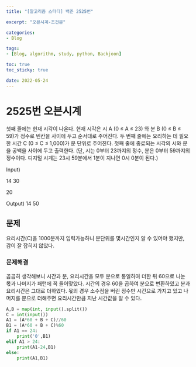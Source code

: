 ```yaml
--- 
title: "[알고리즘 스터디] 백준 2525번" 

excerpt: "오븐시계-조건문" 

categories: 
- Blog 

tags: 
- [Blog, algorithm, study, python, Backjoon]

toc: true
toc_sticky: true

date: 2022-05-24
--- 
```


# 2525번 오븐시계
첫째 줄에는 현재 시각이 나온다. 현재 시각은 시 A (0 ≤ A ≤ 23) 와 분 B (0 ≤ B ≤ 59)가 정수로 빈칸을 사이에 두고 순서대로 주어진다. 두 번째 줄에는 요리하는 데 필요한 시간 C (0 ≤ C ≤ 1,000)가 분 단위로 주어진다. 
첫째 줄에 종료되는 시각의 시와 분을 공백을 사이에 두고 출력한다. (단, 시는 0부터 23까지의 정수, 분은 0부터 59까지의 정수이다. 디지털 시계는 23시 59분에서 1분이 지나면 0시 0분이 된다.)

Input) 

14 30

20

Output) 14 50

## 문제
요리시간(C)을 1000분까지 입력가능하니 분단위를 몇시간인지 알 수 있어야 했지만, 감이 잘 잡히지 않았다.
### 문제해결
곰곰히 생각해보니 시간과 분, 요리시간을 모두 분으로 통일하여 더한 뒤 60으로 나눈 몫과 나머지가 패턴에 꼭 들어맞았다.
시간의 경우 60을 곱하여 분으로 변환하였고 분과 요리시간은 그대로 더하였다. 
몫의 경우 소수점을 버린 정수만 시간으로 가지고 있고 나머지를 분으로 더해주면 요리시간만큼 지난 시간값을 알 수 있다.


```python
A,B = map(int, input().split())
C = int(input())
A1 = (A*60 + B + C)//60
B1 = (A*60 + B + C)%60
if A1 == 24:
    print('0',B1)
elif A1 > 24:
    print(A1-24,B1)
else:
    print(A1,B1)
```
